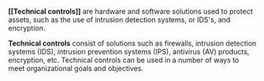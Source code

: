 **[[Technical controls]]** are hardware and software solutions used to protect assets, such as the use of intrusion detection systems, or IDS's, and encryption. 

**Technical controls** consist of solutions such as firewalls, intrusion detection systems
(IDS), intrusion prevention systems (IPS), antivirus (AV) products, encryption, etc.
Technical controls can be used in a number of ways to meet organizational goals and objectives.